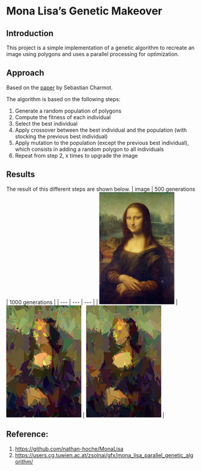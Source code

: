 # Mona Lisa’s Genetic Makeover

## Introduction

This project is a simple implementation of a genetic algorithm to recreate an image using polygons and uses a parallel processing for optimization.

## Approach

Based on the [paper](https://medium.com/@sebastian.charmot/genetic-algorithm-for-image-recreation-4ca546454aaa) by Sebastian Charmot.

The algorithm is based on the following steps:

1. Generate a random population of polygons
2. Compute the fitness of each individual
3. Select the best individual
4. Apply crossover between the best individual and the population (with stocking the previous best individual)
5. Apply mutation to the population (except the previous best individual), which consists in adding a random polygon to all individuals
6. Repeat from step 2, x times to upgrade the image

## Results

The result of this different steps are shown below.
| image | 500 generations | 1000 generations |
| --- | --- | --- |
| <img src="images/mona.png" width="200"/> | <img src="images/generation500.png" width="200"/> | <img src="images/final.png" width="200"/> |

## Reference:
1. https://github.com/nathan-hoche/MonaLisa
2. https://users.cg.tuwien.ac.at/zsolnai/gfx/mona_lisa_parallel_genetic_algorithm/
